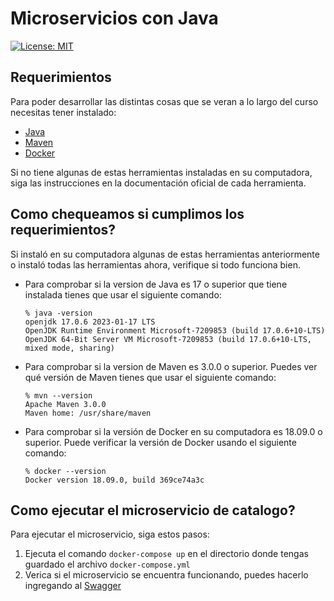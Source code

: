 # Microservicios con Java

[![License: MIT](https://img.shields.io/badge/License-MIT-yellow.svg)](https://opensource.org/licenses/MIT)


## Requerimientos

Para poder desarrollar las distintas cosas que se veran a lo largo del curso necesitas tener instalado:
- [Java](https://www.oracle.com/ar/java/technologies/downloads/)
- [Maven](https://maven.apache.org/)
- [Docker](https://www.docker.com/)

Si no tiene algunas de estas herramientas instaladas en su computadora, siga las instrucciones en la documentación oficial de cada herramienta.

## Como chequeamos si cumplimos los requerimientos?

Si instaló en su computadora algunas de estas herramientas anteriormente o instaló todas las herramientas ahora, verifique si todo funciona bien.
- Para comprobar si la version de Java es 17 o superior que tiene instalada tienes que usar el siguiente comando:
   ````
   % java -version
   openjdk 17.0.6 2023-01-17 LTS
   OpenJDK Runtime Environment Microsoft-7209853 (build 17.0.6+10-LTS)
   OpenJDK 64-Bit Server VM Microsoft-7209853 (build 17.0.6+10-LTS, mixed mode, sharing)
   ````
- Para comprobar si la version de Maven es 3.0.0 o superior. Puedes ver qué versión de Maven tienes que usar el siguiente comando:
   ````
   % mvn --version
   Apache Maven 3.0.0
   Maven home: /usr/share/maven
   ````
- Para comprobar si la versión de Docker en su computadora es 18.09.0 o superior. Puede verificar la versión de Docker usando el siguiente comando:
   ````
   % docker --version
   Docker version 18.09.0, build 369ce74a3c
   ````

## Como ejecutar el microservicio de catalogo?

Para ejecutar el microservicio, siga estos pasos:

1. Ejecuta el comando `docker-compose up` en el directorio donde tengas guardado el archivo `docker-compose.yml`
2. Verica si el microservicio se encuentra funcionando, puedes hacerlo ingregando al [Swagger](http://localhost:6070/api/flights/catalog/documentation)
